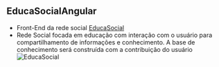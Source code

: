 
 ## EducaSocialAngular
 - Front-End da rede social [EducaSocial](https://github.com/JeanCarlos2017/RedeSocialGraceHopper)
 - Rede Social focada em educação com interação com o usuário para compartilhamento de informações e conhecimento. A base de conhecimento será construída com a contribuição do usuário
![EducaSocial](https://i.imgur.com/sU8gJ2N.png)


